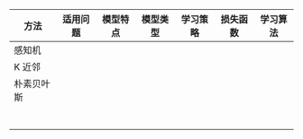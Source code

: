 | 方法       | 适用问题 | 模型特点 | 模型类型 | 学习策略 | 损失函数 | 学习算法 |
| ---------- | -------- | -------- | -------- | -------- | -------- | -------- |
| 感知机     |          |          |          |          |          |          |
| K 近邻     |          |          |          |          |          |          |
| 朴素贝叶斯 |          |          |          |          |          |          |
|            |          |          |          |          |          |          |
|            |          |          |          |          |          |          |
|            |          |          |          |          |          |          |
|            |          |          |          |          |          |          |
|            |          |          |          |          |          |          |
|            |          |          |          |          |          |          |
|            |          |          |          |          |          |          |

